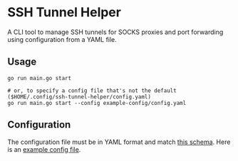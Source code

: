 # SSH Tunnel Helper

A CLI tool to manage SSH tunnels for SOCKS proxies and port forwarding using configuration from a YAML file.

## Usage

```shell
go run main.go start

# or, to specify a config file that's not the default ($HOME/.config/ssh-tunnel-helper/config.yaml)
go run main.go start --config example-config/config.yaml
```

## Configuration

The configuration file must be in YAML format and match [this schema](config-schema.json). Here is an [example config file](example-config/config.yaml).
